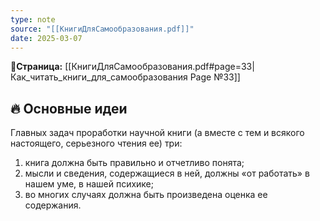 ```yaml
---
type: note
source: "[[КнигиДляСамообразования.pdf]]"
date: 2025-03-07
---
```

**📝Страница:** [[КнигиДляСамообразования.pdf#page=33|Как_читать_книги_для_самообразования Page №33]]  

## 🔥 Основные идеи 

Главных задач проработки научной книги (а вместе с тем и всякого настоящего, серьезного чтения ее) три: 
1) книга должна быть правильно и отчетливо понята;
2) мысли и сведения, содержащиеся в ней, должны «от работать» в нашем уме, в нашей психике; 
3) во многих случаях должна быть произведена оценка ее содержания.




